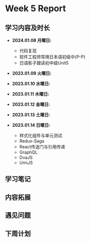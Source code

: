 # Week 5 Report

## 学习内容及时长

* **2024.01.08 月曜日:** 
  * 代码复现 
  * 软件工程师常用日本语初级中(P-P)
  * 日语影子跟读初中级Unit5 

* **2023.01.09 火曜日:** 

* **2023.01.10 水曜日:** 

* **2023.01.11 木曜日:** 

* **2023.01.12 金曜日:** 

* **2023.01.13 土曜日:** 

* **2023.01.14 日曜日:** 

  * 样式化组件与单元测试 
  * Redux-Saga 
  * React传送门与引用传递 
  * GraphQL 
  * DvaJS 
  * UmiJS 

## 学习笔记




## 内容拓展




## 遇见问题




## 下周计划


